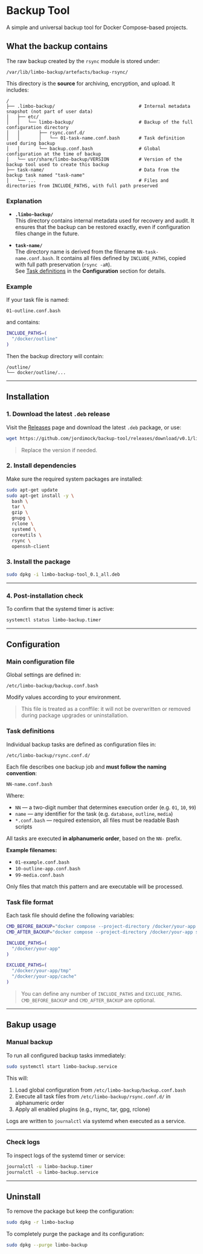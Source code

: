 # Backup Tool

A simple and universal backup tool for Docker Compose-based projects.

## What the backup contains

The raw backup created by the `rsync` module is stored under:

```
/var/lib/limbo-backup/artefacts/backup-rsync/
```

This directory is the **source** for archiving, encryption, and upload. It includes:

```
/
├── .limbo-backup/                               # Internal metadata snapshot (not part of user data)
│   ├── etc/
│   │   └── limbo-backup/                        # Backup of the full configuration directory
│   │       ├── rsync.conf.d/
│   │       │   └── 01-task-name.conf.bash       # Task definition used during backup
│   │       └── backup.conf.bash                 # Global configuration at the time of backup
│   └── usr/share/limbo-backup/VERSION           # Version of the backup tool used to create this backup
├── task-name/                                   # Data from the backup task named "task-name"
│   └── ...                                      # Files and directories from INCLUDE_PATHS, with full path preserved
```

### Explanation

- **`.limbo-backup/`**  
  This directory contains internal metadata used for recovery and audit. It ensures that the backup can be restored exactly, even if configuration files change in the future.

- **`task-name/`**  
  The directory name is derived from the filename `NN-task-name.conf.bash`. It contains all files defined by `INCLUDE_PATHS`, copied with full path preservation (`rsync -aR`).  
  See [Task definitions](#task-definitions) in the **Configuration** section for details.


### Example

If your task file is named:

```
01-outline.conf.bash
```

and contains:

```bash
INCLUDE_PATHS=(
  "/docker/outline"
)
```

Then the backup directory will contain:

```
/outline/
└── docker/outline/...
```

--- 

## Installation

### 1. Download the latest `.deb` release

Visit the [Releases](https://github.com/jordimock/backup-tool/releases) page and download the latest `.deb` package, or use:

```bash
wget https://github.com/jordimock/backup-tool/releases/download/v0.1/limbo-backup-tool_0.1_all.deb
```

> Replace the version if needed.

### 2. Install dependencies

Make sure the required system packages are installed:

```bash
sudo apt-get update
sudo apt-get install -y \
  bash \
  tar \
  gzip \
  gnupg \
  rclone \
  systemd \
  coreutils \
  rsync \
  openssh-client
```

### 3. Install the package

```bash
sudo dpkg -i limbo-backup-tool_0.1_all.deb
```

---

### 4. Post-installation check

To confirm that the systemd timer is active:

```bash
systemctl status limbo-backup.timer
```

---

## Configuration

### Main configuration file

Global settings are defined in:

```
/etc/limbo-backup/backup.conf.bash
```

Modify values according to your environment.

> This file is treated as a conffile: it will not be overwritten or removed during package upgrades or uninstallation.


### Task definitions

Individual backup tasks are defined as configuration files in:

```
/etc/limbo-backup/rsync.conf.d/
```

Each file describes one backup job and **must follow the naming convention**:

```
NN-name.conf.bash
```

Where:

- `NN` — a two-digit number that determines execution order (e.g. `01`, `10`, `99`)
- `name` — any identifier for the task (e.g. `database`, `outline`, `media`)
- `*.conf.bash` — required extension, all files must be readable Bash scripts

All tasks are executed **in alphanumeric order**, based on the `NN-` prefix.

**Example filenames:**

- `01-example.conf.bash`
- `10-outline-app.conf.bash`
- `99-media.conf.bash`

Only files that match this pattern and are executable will be processed.

### Task file format

Each task file should define the following variables:

```bash
CMD_BEFORE_BACKUP="docker compose --project-directory /docker/your-app stop"
CMD_AFTER_BACKUP="docker compose --project-directory /docker/your-app start"

INCLUDE_PATHS=(
  "/docker/your-app"
)

EXCLUDE_PATHS=(
  "/docker/your-app/tmp"
  "/docker/your-app/cache"
)
```

> You can define any number of `INCLUDE_PATHS` and `EXCLUDE_PATHS`.  
> `CMD_BEFORE_BACKUP` and `CMD_AFTER_BACKUP` are optional.

---

## Bakup usage

### Manual backup

To run all configured backup tasks immediately:

```bash
sudo systemctl start limbo-backup.service
```

This will:

1. Load global configuration from `/etc/limbo-backup/backup.conf.bash`
2. Execute all task files from `/etc/limbo-backup/rsync.conf.d/` in alphanumeric order
3. Apply all enabled plugins (e.g., rsync, tar, gpg, rclone)

Logs are written to `journalctl` via systemd when executed as a service.

---

### Check logs

To inspect logs of the systemd timer or service:

```bash
journalctl -u limbo-backup.timer
journalctl -u limbo-backup.service
```

---

## Uninstall

To remove the package but keep the configuration:

```bash
sudo dpkg -r limbo-backup
```

To completely purge the package and its configuration:

```bash
sudo dpkg --purge limbo-backup
```
